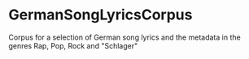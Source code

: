 # GermanSongLyricsCorpus
Corpus for a selection of German song lyrics and the metadata in the genres Rap, Pop, Rock and "Schlager"
